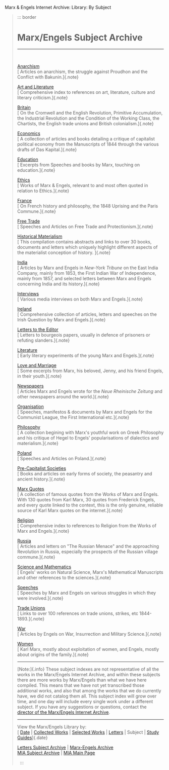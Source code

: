 Marx & Engels Internet Archive: Library: By Subject

> ::: border
>  
>
> # Marx/Engels Subject Archive
>
> ------------------------------------------------------------------------
>
>  
>
> [Anarchism](anarchism/index.htm)\
> [ Articles on anarchism, the struggle against Proudhon and the
> Conflict with Bakunin.]{.note}
>
> [Art and Literature](art/index.htm)\
> [ Comprehensive index to references on art, literature, culture and
> literary criticism.]{.note}
>
> [Britain](england/index.htm)\
> [ On the Cromwell and the English Revolution, Primitive Accumulation,
> the Industrial Revolution and the Condition of the Working Class, the
> Chartists, the English trade unions and British colonialism.]{.note}
>
> [Economics](economy/index.htm)\
> [ A collection of articles and books detailing a critique of
> capitalist political economy from the Manuscripts of 1844 through the
> various drafts of Das Kapital.]{.note}
>
> [Education](education/index.htm)\
> [ Excerpts from Speeches and books by Marx, touching on
> education.]{.note}
>
> [Ethics](../../../../subject/ethics/index.htm#marx)\
> [ Works of Marx & Engels, relevant to and most often quoted in
> relation to Ethics.]{.note}
>
> [France](france/index.htm)\
> [ On French history and philosophy, the 1848 Uprising and the Paris
> Commune.]{.note}
>
> [Free Trade](free-trade/index.htm)\
> [ Speeches and Articles on Free Trade and Protectionism.]{.note}
>
> [Historical Materialism](hist-mat/index.htm)\
> [ This compilation contains abstracts and links to over 30 books,
> documents and letters which uniquely highlight different aspects of
> the materialist conception of history. ]{.note}
>
> [India](../1857/india/index.htm)\
> [ Articles by Marx and Engels in *New-York Tribune* on the East India
> Company, mainly from 1853, the First Indian War of Independence,
> mainly from 1857, and selected letters between Marx and Engels
> concerning India and its history.]{.note}
>
> [Interviews](../../bio/media/index.htm)\
> [ Various media interviews on both Marx and Engels.]{.note}
>
> [Ireland](ireland/index.htm)\
> [ Comprehensive collection of articles, letters and speeches on the
> Irish Question by Marx and Engels.]{.note}
>
> [Letters to the Editor](statements/index.htm)\
> [ Letters to bourgeois papers, usually in defence of prisoners or
> refuting slanders.]{.note}
>
> [Literature](literature/index.htm)\
> [ Early literary experiments of the young Marx and Engels.]{.note}
>
> [Love and Marriage](love-marriage/index.htm)\
> [ Some excerpts from Marx, his beloved, Jenny, and his friend Engels,
> in their youth.]{.note}
>
> [Newspapers](newspapers/index.htm)\
> [ Articles Marx and Engels wrote for the *Neue Rheinische Zeitung* and
> other newspapers around the world.]{.note}
>
> [Organisation](organisation/index.htm)\
> [ Speeches, manifestos & documents by Marx and Engels for the
> Communist League, the First International etc.]{.note}
>
> [Philosophy](philosophy/index.htm)\
> [ A collection begining with Marx's youthful work on Greek Philosophy
> and his critique of Hegel to Engels' popularisations of dialectics and
> materialism.]{.note}
>
> [Poland](poland/index.htm)\
> [ Speeches and Articles on Poland.]{.note}
>
> [Pre-Capitalist Societies](precapitalist/index.htm)\
> [ Books and articles on early forms of society, the peasantry and
> ancient history.]{.note}
>
> [Marx Quotes](quotes/index.htm)\
> [ A collection of famous quotes from the Works of Marx and Engels.
> With 130 quotes from Karl Marx, 30 quotes from Frederick Engels, and
> every quote linked to the context, this is the only genuine, reliable
> source of Karl Marx quotes on the internet.]{.note}
>
> [Religion](religion/index.htm)\
> [ Comprehensive index to references to Religion from the Works of Marx
> and Engels.]{.note}
>
> [Russia](russia/index.htm)\
> [ Articles and letters on "The Russian Menace" and the approaching
> Revolution in Russia, especially the prospects of the Russian village
> commune.]{.note}
>
> [Science and Mathematics](science/index.htm)\
> [ Engels' works on Natural Science, Marx's Mathematical Manuscripts
> and other references to the sciences.]{.note}
>
> [Speeches](speeches/index.htm)\
> [ Speeches by Marx and Engels on various struggles in which they were
> involved.]{.note}
>
> [Trade Unions](trade-unions/index.htm)\
> [ Links to over 100 references on trade unions, strikes, etc
> 1844-1893.]{.note}
>
> [War](war/index.htm)\
> [ Articles by Engels on War, Insurrection and Military
> Science.]{.note}
>
> [Women](women/index.htm)\
> [ Karl Marx, mostly about exploitation of women, and Engels, mostly
> about origins of the family.]{.note}
>
> ------------------------------------------------------------------------
>
> [Note:]{.info} These subject indexes are not representative of all the
> works in the Marx/Engels Internet Archive, and within these subjects
> there are more works by Marx/Engels than what we have here compiled.
> This means that we have not yet transcribed those additional works,
> and also that among the works that we do currently have, we did not
> catalog them all. This subject index will grow over time, and one day
> will include every single work under a different subject. If you have
> any suggestions or questions, contact the [director of the Marx/Engels
> Internet
> Archive](../../../../admin/volunteers/biographies/ablunden.htm).
>
> ------------------------------------------------------------------------
>
> View the Marx/Engels Library by:\
> [ [Date](../date/index.htm) \| [Collected Works](../cw/index.htm) \|
> [Selected Works](../sw/index.htm) \|
> [Letters](../../letters/index.htm) \| Subject \| [Study
> Guides](guides/index.htm)]{.date}
>
> [Letters Subject Archive](../../letters/index.htm#subject) \|
> [Marx-Engels Archive](../../index.htm)\
> [MIA Subject Archive](../../../../subject/index.htm) \| [MIA Main
> Page](../../../../index.htm)
>
>  
> :::
